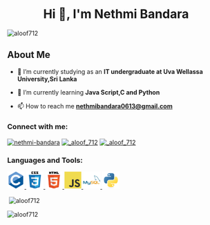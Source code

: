 <h1 align="center">Hi 👋, I'm Nethmi Bandara</h1>
<p align="left"> <img src="https://komarev.com/ghpvc/?username=aloof712&label=Profile%20views&color=0e75b6&style=flat" alt="aloof712" /> </p>

<h2>About Me </h2>

- 🔭 I’m currently studying as an **IT undergraduate at Uva Wellassa University,Sri Lanka**

- 🌱 I’m currently learning **Java Script,C and Python**

- 📫 How to reach me **nethmibandara0613@gmail.com**

<h3 align="left">Connect with me:</h3>
<p align="left">
<a href="https://www.linkedin.com/in/nethmi-bandara-a5895326a?utm_source=share&utm_campaign=share_via&utm_content=profile&utm_medium=android_app" target="blank"><img align="center" src="https://raw.githubusercontent.com/rahuldkjain/github-profile-readme-generator/master/src/images/icons/Social/linked-in-alt.svg" alt="nethmi-bandara" height="30" width="40" /></a>
<a href="https://www.facebook.com/share/18CBRmSFg5/" target="blank"><img align="center" src="https://raw.githubusercontent.com/rahuldkjain/github-profile-readme-generator/master/src/images/icons/Social/facebook.svg" alt="_aloof_712" height="30" width="40" /></a>
<a href="https://instagram.com/_aloof_712" target="blank"><img align="center" src="https://raw.githubusercontent.com/rahuldkjain/github-profile-readme-generator/master/src/images/icons/Social/instagram.svg" alt="_aloof_712" height="30" width="40" /></a>
</p>

<h3 align="left">Languages and Tools:</h3>
<p align="left"> <a href="https://www.cprogramming.com/" target="_blank" rel="noreferrer"> <img src="https://raw.githubusercontent.com/devicons/devicon/master/icons/c/c-original.svg" alt="c" width="40" height="40"/> </a> <a href="https://www.w3schools.com/css/" target="_blank" rel="noreferrer"> <img src="https://raw.githubusercontent.com/devicons/devicon/master/icons/css3/css3-original-wordmark.svg" alt="css3" width="40" height="40"/> </a> <a href="https://www.w3.org/html/" target="_blank" rel="noreferrer"> <img src="https://raw.githubusercontent.com/devicons/devicon/master/icons/html5/html5-original-wordmark.svg" alt="html5" width="40" height="40"/> </a> <a href="https://developer.mozilla.org/en-US/docs/Web/JavaScript" target="_blank" rel="noreferrer"> <img src="https://raw.githubusercontent.com/devicons/devicon/master/icons/javascript/javascript-original.svg" alt="javascript" width="40" height="40"/> </a> <a href="https://www.mysql.com/" target="_blank" rel="noreferrer"> <img src="https://raw.githubusercontent.com/devicons/devicon/master/icons/mysql/mysql-original-wordmark.svg" alt="mysql" width="40" height="40"/> </a> <a href="https://www.python.org" target="_blank" rel="noreferrer"> <img src="https://raw.githubusercontent.com/devicons/devicon/master/icons/python/python-original.svg" alt="python" width="40" height="40"/> </a> </p>

<p>&nbsp;<img align="center" src="https://github-readme-stats.vercel.app/api?username=aloof712&show_icons=true&locale=en" alt="aloof712" /></p>

<p><img align="center" src="https://github-readme-streak-stats.herokuapp.com/?user=aloof712&" alt="aloof712" /></p>

